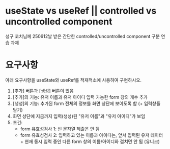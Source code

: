# useState vs useRef || controlled vs uncontrolled component

성구 코치님께 250612날 받은 간단한 controlled/uncontrolled component 구분 연습 과제

# 요구사항

아래 요구사항을 useState와 useRef를 적재적소에 사용하여 구현하시오.

1. [추가] 버튼과 [생성] 버튼이 있음
2. [추가]의 기능: 유저 이름과 유저 아이디 입력 가능한 form 창의 개수 추가
3. [생성]의 기능: 추가된 form 전체의 정보를 화면 상단에 보이도록 함 (+ 입력창들 닫기)
4. 화면 상단에 지금까지 입력(생성)된 "유저 이름"과 "유저 아이디"가 보임
5. 조건:
   - form 유효성검사 1: 빈 문자열 제출은 안 됨
   - form 유효성검사 2: 입력하고 있는 이름과 아이디는, 앞서 입력된 유저 데이터 + 현재 동시 입력 중인 다른 form 창의 이름/아이디와 겹치면 안 됨 (유니크)
